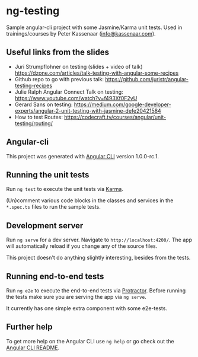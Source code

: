 # ng-testing

Sample angular-cli project with some Jasmine/Karma unit tests. 
Used in trainings/courses by Peter Kassenaar (info@kassenaar.com).

## Useful links from the slides
- Juri Strumpflohner on testing (slides + video of talk) https://dzone.com/articles/talk-testing-with-angular-some-recipes 
- Github repo to go with previous talk: https://github.com/juristr/angular-testing-recipes 
- Julie Ralph Angular Connect Talk on testing: https://www.youtube.com/watch?v=f493Xf0F2yU 
- Gerard Sans on testing: https://medium.com/google-developer-experts/angular-2-unit-testing-with-jasmine-defe20421584 
- How to test Routes: https://codecraft.tv/courses/angular/unit-testing/routing/ 


## Angular-cli

This project was generated with [Angular CLI](https://github.com/angular/angular-cli) version 1.0.0-rc.1.

## Running the unit tests

Run `ng test` to execute the unit tests via [Karma](https://karma-runner.github.io).

(Un)comment various code blocks in the classes and services in the `*.spec.ts` files to run the sample tests.

## Development server
Run `ng serve` for a dev server. Navigate to `http://localhost:4200/`. The app will automatically reload if you change any of the source files.

This project doesn't do anything slightly interesting, besides from the tests.

## Running end-to-end tests

Run `ng e2e` to execute the end-to-end tests via [Protractor](http://www.protractortest.org/).
Before running the tests make sure you are serving the app via `ng serve`.

It currently has one simple extra component with some e2e-tests.

## Further help

To get more help on the Angular CLI use `ng help` or go check out the [Angular CLI README](https://github.com/angular/angular-cli/blob/master/README.md).
